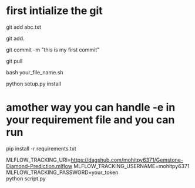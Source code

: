 # first intialize the git

git add abc.txt

git add.


git commit -m "this is my first commit"

git pull 


bash your_file_name.sh



python setup.py install

# amother way you can handle -e in your requirement file and you can run 

pip install -r requirements.txt


MLFLOW_TRACKING_URI=https://dagshub.com/mohitpy6371/Gemstone-Diamond-Prediction.mlflow 
MLFLOW_TRACKING_USERNAME=mohitpy6371 \
MLFLOW_TRACKING_PASSWORD=your_token  \
python script.py
